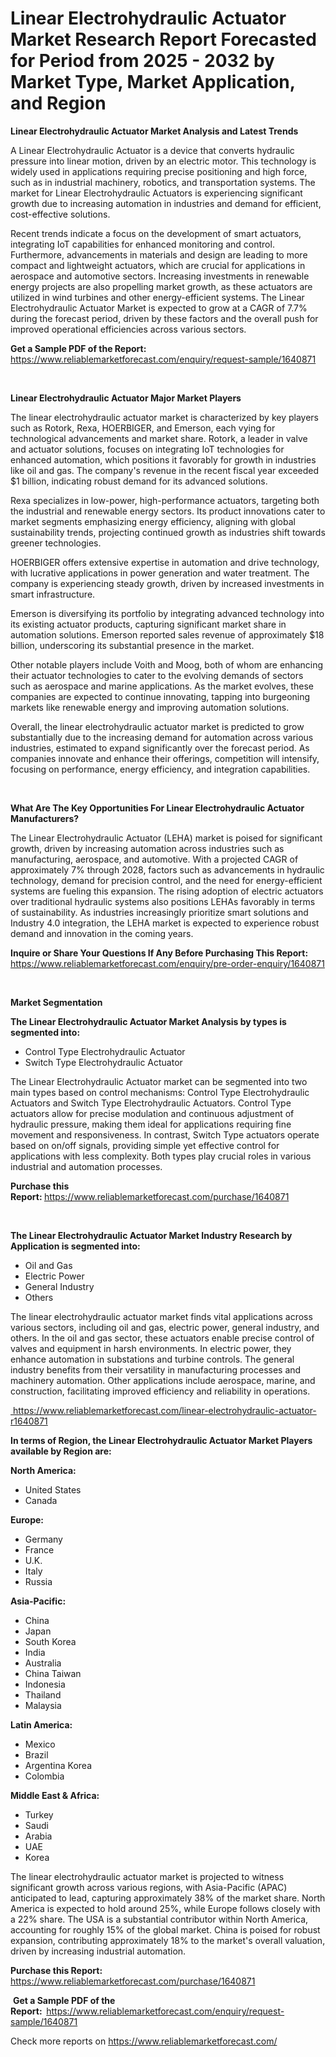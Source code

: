 <p><h1>Linear Electrohydraulic Actuator Market Research Report Forecasted for Period from 2025 -  2032 by Market Type, Market Application, and Region</h1></p><p><strong>Linear Electrohydraulic Actuator Market Analysis and Latest Trends</strong></p>
<p><p>A Linear Electrohydraulic Actuator is a device that converts hydraulic pressure into linear motion, driven by an electric motor. This technology is widely used in applications requiring precise positioning and high force, such as in industrial machinery, robotics, and transportation systems. The market for Linear Electrohydraulic Actuators is experiencing significant growth due to increasing automation in industries and demand for efficient, cost-effective solutions. </p><p>Recent trends indicate a focus on the development of smart actuators, integrating IoT capabilities for enhanced monitoring and control. Furthermore, advancements in materials and design are leading to more compact and lightweight actuators, which are crucial for applications in aerospace and automotive sectors. Increasing investments in renewable energy projects are also propelling market growth, as these actuators are utilized in wind turbines and other energy-efficient systems. The Linear Electrohydraulic Actuator Market is expected to grow at a CAGR of 7.7% during the forecast period, driven by these factors and the overall push for improved operational efficiencies across various sectors.</p></p>
<p><strong>Get a Sample PDF of the Report:&nbsp;</strong> <a href="https://www.reliablemarketforecast.com/enquiry/request-sample/1640871?utm_campaign=1899&utm_medium=2&utm_source=Github&utm_content=ia&utm_term=27022025&utm_id=linear-electrohydraulic-actuator">https://www.reliablemarketforecast.com/enquiry/request-sample/1640871</a></p>
<p>&nbsp;</p>
<p><strong>Linear Electrohydraulic Actuator Major Market Players</strong></p>
<p><p>The linear electrohydraulic actuator market is characterized by key players such as Rotork, Rexa, HOERBIGER, and Emerson, each vying for technological advancements and market share. Rotork, a leader in valve and actuator solutions, focuses on integrating IoT technologies for enhanced automation, which positions it favorably for growth in industries like oil and gas. The company's revenue in the recent fiscal year exceeded $1 billion, indicating robust demand for its advanced solutions.</p><p>Rexa specializes in low-power, high-performance actuators, targeting both the industrial and renewable energy sectors. Its product innovations cater to market segments emphasizing energy efficiency, aligning with global sustainability trends, projecting continued growth as industries shift towards greener technologies.</p><p>HOERBIGER offers extensive expertise in automation and drive technology, with lucrative applications in power generation and water treatment. The company is experiencing steady growth, driven by increased investments in smart infrastructure.</p><p>Emerson is diversifying its portfolio by integrating advanced technology into its existing actuator products, capturing significant market share in automation solutions. Emerson reported sales revenue of approximately $18 billion, underscoring its substantial presence in the market.</p><p>Other notable players include Voith and Moog, both of whom are enhancing their actuator technologies to cater to the evolving demands of sectors such as aerospace and marine applications. As the market evolves, these companies are expected to continue innovating, tapping into burgeoning markets like renewable energy and improving automation solutions.</p><p>Overall, the linear electrohydraulic actuator market is predicted to grow substantially due to the increasing demand for automation across various industries, estimated to expand significantly over the forecast period. As companies innovate and enhance their offerings, competition will intensify, focusing on performance, energy efficiency, and integration capabilities.</p></p>
<p>&nbsp;</p>
<p><strong>What Are The Key Opportunities For Linear Electrohydraulic Actuator Manufacturers?</strong></p>
<p><p>The Linear Electrohydraulic Actuator (LEHA) market is poised for significant growth, driven by increasing automation across industries such as manufacturing, aerospace, and automotive. With a projected CAGR of approximately 7% through 2028, factors such as advancements in hydraulic technology, demand for precision control, and the need for energy-efficient systems are fueling this expansion. The rising adoption of electric actuators over traditional hydraulic systems also positions LEHAs favorably in terms of sustainability. As industries increasingly prioritize smart solutions and Industry 4.0 integration, the LEHA market is expected to experience robust demand and innovation in the coming years.</p></p>
<p><strong>Inquire or Share Your Questions If Any Before Purchasing This Report:</strong> <a href="https://www.reliablemarketforecast.com/enquiry/pre-order-enquiry/1640871?utm_campaign=1899&utm_medium=2&utm_source=Github&utm_content=ia&utm_term=27022025&utm_id=linear-electrohydraulic-actuator">https://www.reliablemarketforecast.com/enquiry/pre-order-enquiry/1640871</a></p>
<p>&nbsp;</p>
<p><strong>Market Segmentation</strong></p>
<p><strong>The Linear Electrohydraulic Actuator Market Analysis by types is segmented into:</strong></p>
<p><ul><li>Control Type Electrohydraulic Actuator</li><li>Switch Type Electrohydraulic Actuator</li></ul></p>
<p><p>The Linear Electrohydraulic Actuator market can be segmented into two main types based on control mechanisms: Control Type Electrohydraulic Actuators and Switch Type Electrohydraulic Actuators. Control Type actuators allow for precise modulation and continuous adjustment of hydraulic pressure, making them ideal for applications requiring fine movement and responsiveness. In contrast, Switch Type actuators operate based on on/off signals, providing simple yet effective control for applications with less complexity. Both types play crucial roles in various industrial and automation processes.</p></p>
<p><strong>Purchase this Report:&nbsp;</strong><a href="https://www.reliablemarketforecast.com/purchase/1640871?utm_campaign=1899&utm_medium=2&utm_source=Github&utm_content=ia&utm_term=27022025&utm_id=linear-electrohydraulic-actuator">https://www.reliablemarketforecast.com/purchase/1640871</a></p>
<p>&nbsp;</p>
<p><strong>The Linear Electrohydraulic Actuator Market Industry Research by Application is segmented into:</strong></p>
<p><ul><li>Oil and Gas</li><li>Electric Power</li><li>General Industry</li><li>Others</li></ul></p>
<p><p>The linear electrohydraulic actuator market finds vital applications across various sectors, including oil and gas, electric power, general industry, and others. In the oil and gas sector, these actuators enable precise control of valves and equipment in harsh environments. In electric power, they enhance automation in substations and turbine controls. The general industry benefits from their versatility in manufacturing processes and machinery automation. Other applications include aerospace, marine, and construction, facilitating improved efficiency and reliability in operations.</p></p>
<p><a href="https://www.reliablemarketforecast.com/linear-electrohydraulic-actuator-r1640871?utm_campaign=1899&utm_medium=2&utm_source=Github&utm_content=ia&utm_term=27022025&utm_id=linear-electrohydraulic-actuator">&nbsp;https://www.reliablemarketforecast.com/linear-electrohydraulic-actuator-r1640871</a></p>
<p><strong>In terms of Region, the Linear Electrohydraulic Actuator Market Players available by Region are:</strong></p>
<p>
    <p> <strong> North America: </strong>
        <ul>
            <li>United States</li>
            <li>Canada</li>
        </ul>
        </p> 
    <p> <strong> Europe: </strong>
        <ul>
            <li>Germany</li>
            <li>France</li>
            <li>U.K.</li>
            <li>Italy</li>
            <li>Russia</li>
        </ul>
        </p> 
    <p> <strong> Asia-Pacific: </strong>
        <ul>
            <li>China</li>
            <li>Japan</li>
            <li>South Korea</li>
            <li>India</li>
            <li>Australia</li>
            <li>China Taiwan</li>
            <li>Indonesia</li>
            <li>Thailand</li>
            <li>Malaysia</li>
        </ul>
        </p> 
    <p> <strong> Latin America: </strong>
        <ul>
            <li>Mexico</li>
            <li>Brazil</li>
            <li>Argentina Korea</li>
            <li>Colombia</li>
        </ul>
        </p> 
    <p> <strong> Middle East & Africa: </strong>
        <ul>
            <li>Turkey</li>
            <li>Saudi</li>
            <li>Arabia</li>
            <li>UAE</li>
            <li>Korea</li>
        </ul>
    </p>
    </p>
<p><p>The linear electrohydraulic actuator market is projected to witness significant growth across various regions, with Asia-Pacific (APAC) anticipated to lead, capturing approximately 38% of the market share. North America is expected to hold around 25%, while Europe follows closely with a 22% share. The USA is a substantial contributor within North America, accounting for roughly 15% of the global market. China is poised for robust expansion, contributing approximately 18% to the market's overall valuation, driven by increasing industrial automation.</p></p>
<p><strong>Purchase this Report: </strong><a href="https://www.reliablemarketforecast.com/purchase/1640871?utm_campaign=1899&utm_medium=2&utm_source=Github&utm_content=ia&utm_term=27022025&utm_id=linear-electrohydraulic-actuator">https://www.reliablemarketforecast.com/purchase/1640871</a></p>
<p>&nbsp;<strong>Get a Sample PDF of the Report:&nbsp;&nbsp;</strong><a href="https://www.reliablemarketforecast.com/enquiry/request-sample/1640871?utm_campaign=1899&utm_medium=2&utm_source=Github&utm_content=ia&utm_term=27022025&utm_id=linear-electrohydraulic-actuator">https://www.reliablemarketforecast.com/enquiry/request-sample/1640871</a></p>
<p><strong></strong></p>
<p>Check more reports on <a href="https://www.reliablemarketforecast.com/?utm_campaign=1899&utm_medium=2&utm_source=Github&utm_content=ia&utm_term=27022025&utm_id=linear-electrohydraulic-actuator">https://www.reliablemarketforecast.com/</a></p>